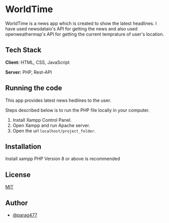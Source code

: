 # WorldTime

WorldTime is a news app which is created to show the latest headlines. I have used newsdataio's API for getting the news and also used openweathermap's API for getting the current temprature of user's location. 


## Tech Stack

**Client:** HTML, CSS, JavaScript

**Server:** PHP, Rest-API


## Running the code

This app provides latest news hedlines to the user.

Steps described below is to run the PHP file locally in your computer.

1. Install Xampp Control Panel.
2. Open Xampp and run Apache server.
3. Open the url `localhost/project_folder`.


## Installation

Install xampp 
PHP Version 8 or above is recommended


## License

[MIT](https://github.com/parag477/php-news-api-app/blob/master/LICENSE)


## Author

- [@parag477](https://www.github.com/parag477)
